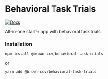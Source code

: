 # Behavioral Task Trials


[![Docs](https://img.shields.io/badge/docs-stable-blue.svg?style=flat-square)](https://brown-ccv.github.io/behavioral-task-trials/index.html)

All-in-one starter app with behavioral task trials

### Installation
`npm install @brown-ccv/behavioral-task-trials`

or 

`yarn add @brown-ccv/behavioral-task-trials`
